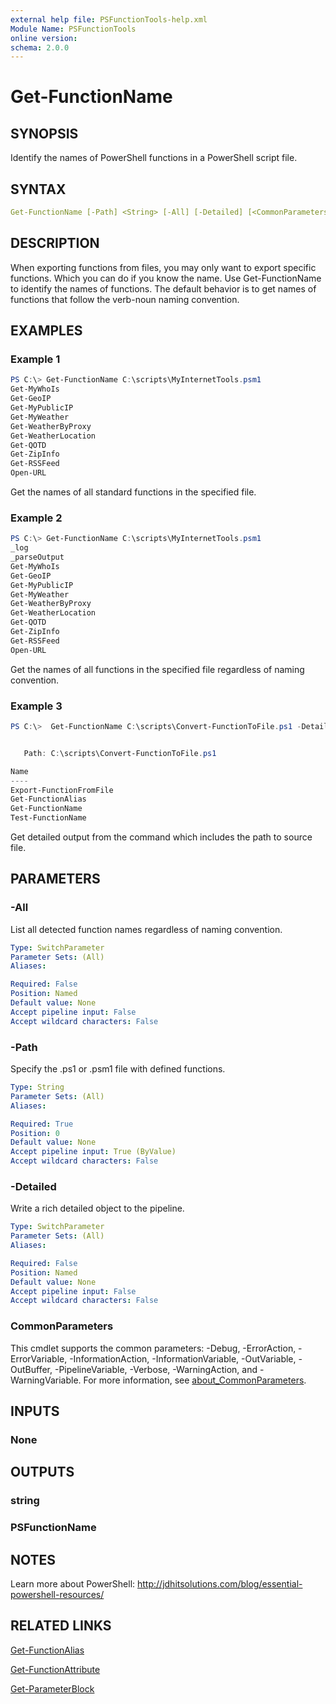 ```yaml
---
external help file: PSFunctionTools-help.xml
Module Name: PSFunctionTools
online version:
schema: 2.0.0
---
```


# Get-FunctionName

## SYNOPSIS

Identify the names of PowerShell functions in a PowerShell script file.

## SYNTAX

```yaml
Get-FunctionName [-Path] <String> [-All] [-Detailed] [<CommonParameters>]
```

## DESCRIPTION

When exporting functions from files, you may only want to export specific functions. Which you can do if you know the name. Use Get-FunctionName to identify the names of functions. The default behavior is to get names of functions that follow the verb-noun naming convention.

## EXAMPLES

### Example 1

```powershell
PS C:\> Get-FunctionName C:\scripts\MyInternetTools.psm1
Get-MyWhoIs
Get-GeoIP
Get-MyPublicIP
Get-MyWeather
Get-WeatherByProxy
Get-WeatherLocation
Get-QOTD
Get-ZipInfo
Get-RSSFeed
Open-URL
```

Get the names of all standard functions in the specified file.

### Example 2

```powershell
PS C:\> Get-FunctionName C:\scripts\MyInternetTools.psm1
_log
_parseOutput
Get-MyWhoIs
Get-GeoIP
Get-MyPublicIP
Get-MyWeather
Get-WeatherByProxy
Get-WeatherLocation
Get-QOTD
Get-ZipInfo
Get-RSSFeed
Open-URL
```

Get the names of all functions in the specified file regardless of naming convention.

### Example 3

```powershell
PS C:\>  Get-FunctionName C:\scripts\Convert-FunctionToFile.ps1 -Detailed


   Path: C:\scripts\Convert-FunctionToFile.ps1

Name
----
Export-FunctionFromFile
Get-FunctionAlias
Get-FunctionName
Test-FunctionName
```

Get detailed output from the command which includes the path to source file.

## PARAMETERS

### -All

List all detected function names regardless of naming convention.

```yaml
Type: SwitchParameter
Parameter Sets: (All)
Aliases:

Required: False
Position: Named
Default value: None
Accept pipeline input: False
Accept wildcard characters: False
```

### -Path

Specify the .ps1 or .psm1 file with defined functions.

```yaml
Type: String
Parameter Sets: (All)
Aliases:

Required: True
Position: 0
Default value: None
Accept pipeline input: True (ByValue)
Accept wildcard characters: False
```

### -Detailed

Write a rich detailed object to the pipeline.

```yaml
Type: SwitchParameter
Parameter Sets: (All)
Aliases:

Required: False
Position: Named
Default value: None
Accept pipeline input: False
Accept wildcard characters: False
```

### CommonParameters

This cmdlet supports the common parameters: -Debug, -ErrorAction, -ErrorVariable, -InformationAction, -InformationVariable, -OutVariable, -OutBuffer, -PipelineVariable, -Verbose, -WarningAction, and -WarningVariable. For more information, see [about_CommonParameters](http://go.microsoft.com/fwlink/?LinkID=113216).

## INPUTS

### None

## OUTPUTS

### string

### PSFunctionName

## NOTES

Learn more about PowerShell: http://jdhitsolutions.com/blog/essential-powershell-resources/

## RELATED LINKS

[Get-FunctionAlias](Get-FunctionAlias.md)

[Get-FunctionAttribute](Get-FunctionAttribute.md)

[Get-ParameterBlock](Get-Parameterblock.md)
